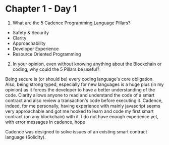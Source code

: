 # Chapter 1 - Day 1

1. What are the 5 Cadence Programming Language Pillars?

- Safety & Security
- Clarity
- Approachability
- Developer Experience
- Resource Oriented Programming

2. In your opinion, even without knowing anything about the Blockchain or coding, why could the 5 Pillars be useful?

Being secure is (or should be) every coding language's core obligation. Also, being strong typed, especially for new languages is a huge plus (in my opinion) as it forces the developer to have a better understanding of the code. 
Clarity allows anyone to read and understand the code of a smart contract and also review a transaction's code before executing it.
Cadence, indeed, for me personally, having experience with mainly javascript seems very approachable and got me hooked to learn and code my first smart contract (on any blockchain) with it.
I do not have enough experience yet, with error messages in cadence, hope


Cadence was designed to solve issues of an existing smart contract language (Solidity).
